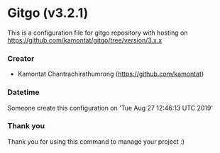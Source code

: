 # Gitgo (v3.2.1)

This is a configuration file for gitgo repository with hosting on https://github.com/kamontat/gitgo/tree/version/3.x.x

### Creator

- Kamontat Chantrachirathumrong (https://github.com/kamontat)

### Datetime

Someone create this configuration on 'Tue Aug 27 12:46:13 UTC 2019'

### Thank you
Thank you for using this command to manage your project :)
